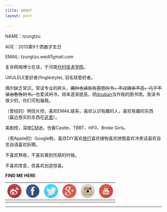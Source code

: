 ```yaml
---
title: ABOUT
layout: post

---
```


NAME：tzungtzu

AGE：2013第9个质数岁生日

EMAIL: tzungtzu.weiATgmail.com

复杂网络博士在读，于河南[代村技术学院][1]。

UKULELE爱好者(finglestyle), 羽毛球爱好者。

偶尔缺乏常识。常读专业的砖头，<del>偶尔也读些有意思的书，不过效率不高，几乎不读治愈性的书。</del>也爱读闲书，效率逐渐提高，把[douban][2]当作我的图书馆。我读书很少的，你们可别骗我。

（曾经的）明信片控，喜欢EMAIL联系，喜欢认识有趣的人，喜欢有趣的东西（最近想买的东西在[这里][3]）。

美剧控，深度[CM][4]迷，也看Castle，TBBT，HF0，Broke Girls。

（用Apple的）Google粉，喜欢DIY喜欢[旅行][5]喜欢植物喜欢拼图喜欢冷笑话喜欢自言自语喜欢折腾。

不喜欢熬夜，不喜欢离别伤感的时候。

不喜欢改变，但喜欢创造惊喜。

**FIND ME HERE**

| <a target="_blank" href="http://www.weibo.com/tzungtzuli"><img src="/media/img/weibo.png" height="45" width="45"></a> | <a target="_blank" href="https://www.facebook.com/tzungtzuli"><img src="/media/img/facebook.png" height="45" width="45"></a> |<a target="_blank" href="https://twitter.com/tzungtzuli"><img src="/media/img/twitter.png" height="45" width="45"></a>| <a target="_blank" href="https://plus.google.com/109915721717462682982/posts"><img src="/media/img/google+.png" height="45" width="45"></a> | <a target="_blank" href="http://instagram.com/tzungtzu"><img src="/media/img/instagram.png" height="45" width="45"></a> | <a target="_blank" href="https://www.youtube.com/channel/UCNlq1agDkgS5hbOTFk_CeYA"><img src="/media/img/youtube.png" height="45" width="45"></a>  |
|:---: |:---:|:---:|:---:|:---:|:---:|
|  |  |  |  |  |  |

---- 


[1]:	http://www.tudelft.nl/en
[2]:	http://book.douban.com/mine
[3]:	http://tzungtzu.github.com/want
[4]:	http://www.cbs.com/shows/criminal_minds/
[5]:	http://tzungtzu.github.com/travel